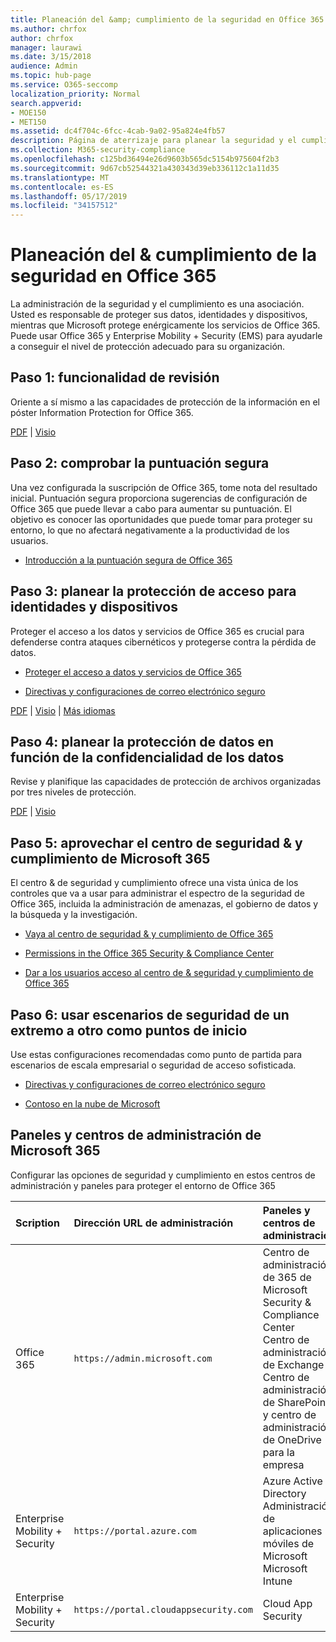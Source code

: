 ```yaml
---
title: Planeación del &amp; cumplimiento de la seguridad en Office 365
ms.author: chrfox
author: chrfox
manager: laurawi
ms.date: 3/15/2018
audience: Admin
ms.topic: hub-page
ms.service: O365-seccomp
localization_priority: Normal
search.appverid:
- MOE150
- MET150
ms.assetid: dc4f704c-6fcc-4cab-9a02-95a824e4fb57
description: Página de aterrizaje para planear la seguridad y el cumplimiento
ms.collection: M365-security-compliance
ms.openlocfilehash: c125bd36494e26d9603b565dc5154b975604f2b3
ms.sourcegitcommit: 9d67cb52544321a430343d39eb336112c1a11d35
ms.translationtype: MT
ms.contentlocale: es-ES
ms.lasthandoff: 05/17/2019
ms.locfileid: "34157512"
---
```

# <a name="plan-for-security-amp-compliance-in-office-365"></a>Planeación del &amp; cumplimiento de la seguridad en Office 365

La administración de la seguridad y el cumplimiento es una asociación. Usted es responsable de proteger sus datos, identidades y dispositivos, mientras que Microsoft protege enérgicamente los servicios de Office 365. Puede usar Office 365 y Enterprise Mobility + Security (EMS) para ayudarle a conseguir el nivel de protección adecuado para su organización.
  
## <a name="step-1-review-capabilities"></a>Paso 1: funcionalidad de revisión

Oriente a sí mismo a las capacidades de protección de la información en el póster Information Protection for Office 365. 
  
[PDF](https://download.microsoft.com/download/2/3/D/23D91386-8349-4F7A-9470-FD5AED861F16/MSFT_cloud_architecture_informationprotection.pdf) | [Visio](https://download.microsoft.com/download/2/3/D/23D91386-8349-4F7A-9470-FD5AED861F16/MSFT_cloud_architecture_informationprotection.vsd)
  
## <a name="step-2-check-your-secure-score"></a>Paso 2: comprobar la puntuación segura

Una vez configurada la suscripción de Office 365, tome nota del resultado inicial. Puntuación segura proporciona sugerencias de configuración de Office 365 que puede llevar a cabo para aumentar su puntuación. El objetivo es conocer las oportunidades que puede tomar para proteger su entorno, lo que no afectará negativamente a la productividad de los usuarios.
  
- [Introducción a la puntuación segura de Office 365](microsoft-secure-score.md)
    
## <a name="step-3-plan-access-protection-for-identity-and-devices"></a>Paso 3: planear la protección de acceso para identidades y dispositivos

Proteger el acceso a los datos y servicios de Office 365 es crucial para defenderse contra ataques cibernéticos y protegerse contra la pérdida de datos.
  
- [Proteger el acceso a datos y servicios de Office 365](protect-access-to-data-and-services.md)
    
- [Directivas y configuraciones de correo electrónico seguro](https://docs.microsoft.com/microsoft-365/enterprise/secure-email-recommended-policies)
    
[PDF](https://go.microsoft.com/fwlink/p/?linkid=841656) | [Visio](https://go.microsoft.com/fwlink/p/?linkid=841657) | [Más idiomas](https://www.microsoft.com/download/details.aspx?id=55032)
  
## <a name="step-4-plan-data-protection-based-on-data-sensitivity"></a>Paso 4: planear la protección de datos en función de la confidencialidad de los datos

Revise y planifique las capacidades de protección de archivos organizadas por tres niveles de protección.
  
[PDF](http://download.microsoft.com/download/7/8/9/789645A5-BD10-4541-BC33-F8D1EFF5E911/MSFT_cloud_architecture_O365%20file%20protection.pdf) | [Visio](http://download.microsoft.com/download/7/8/9/789645A5-BD10-4541-BC33-F8D1EFF5E911/MSFT_cloud_architecture_O365%20file%20protection.vsdx)
  
## <a name="step-5-leverage-the-microsoft-365-security-amp-compliance-center"></a>Paso 5: aprovechar el centro de seguridad &amp; y cumplimiento de Microsoft 365

El centro &amp; de seguridad y cumplimiento ofrece una vista única de los controles que va a usar para administrar el espectro de la seguridad de Office 365, incluida la administración de amenazas, el gobierno de datos y la búsqueda y la investigación. 
  
- [Vaya al centro de seguridad &amp; y cumplimiento de Office 365](go-to-the-securitycompliance-center.md)
    
- [Permissions in the Office 365 Security &amp; Compliance Center](permissions-in-the-security-and-compliance-center.md)
    
- [Dar a los usuarios acceso al centro de &amp; seguridad y cumplimiento de Office 365](grant-access-to-the-security-and-compliance-center.md)
    
## <a name="step-6-use-end-to-end-security-scenarios-as-starting-points"></a>Paso 6: usar escenarios de seguridad de un extremo a otro como puntos de inicio

Use estas configuraciones recomendadas como punto de partida para escenarios de escala empresarial o seguridad de acceso sofisticada.
  
- [Directivas y configuraciones de correo electrónico seguro](https://docs.microsoft.com/microsoft-365/enterprise/secure-email-recommended-policies)
    
- [Contoso en la nube de Microsoft](http://aka.ms/cloudarchcontoso)
    
## <a name="microsoft-365-admin-centers-and-dashboards"></a>Paneles y centros de administración de Microsoft 365

Configurar las opciones de seguridad y cumplimiento en estos centros de administración y paneles para proteger el entorno de Office 365
  
|**Scription**|**Dirección URL de administración**|**Paneles y centros de administración**|
|:-----|:-----|:-----|
|Office 365  <br/> |`https://admin.microsoft.com`  <br/> | Centro de administración de 365 de Microsoft  <br/>  Security &amp; Compliance Center  <br/>  Centro de administración de Exchange  <br/>  Centro de administración de SharePoint y centro de administración de OneDrive para la empresa  <br/> |
|Enterprise Mobility + Security  <br/> |`https://portal.azure.com`  <br/> | Azure Active Directory  <br/>  Administración de aplicaciones móviles de Microsoft  <br/>  Microsoft Intune  <br/> |
|Enterprise Mobility + Security  <br/> |`https://portal.cloudappsecurity.com`  <br/> | Cloud App Security  <br/> |
   

